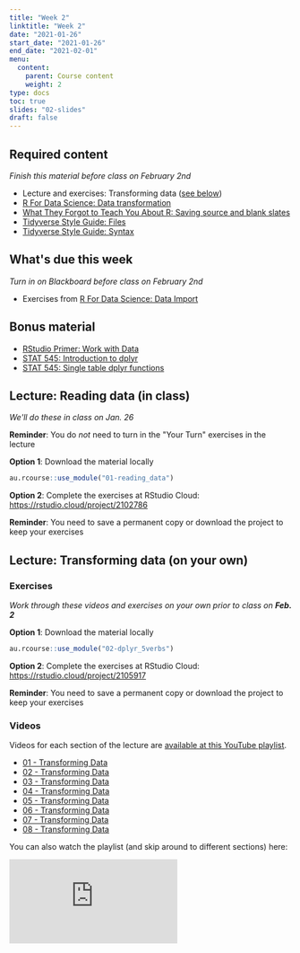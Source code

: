 ```yaml
---
title: "Week 2"
linktitle: "Week 2"
date: "2021-01-26"
start_date: "2021-01-26"
end_date: "2021-02-01"
menu:
  content:
    parent: Course content
    weight: 2
type: docs
toc: true
slides: "02-slides"
draft: false
---
```





## Required content

*Finish this material before class on February 2nd*

- <i class="fab fa-youtube"></i> Lecture and exercises: Transforming data ([see below](#lecture-transforming-data-on-your-own))
- <i class="fas fa-book"></i> [R For Data Science: Data transformation](https://r4ds.had.co.nz/transform.html)
- <i class="fas fa-book"></i> [What They Forgot to Teach You About R: Saving source and blank slates](https://rstats.wtf/save-source.html)
- <i class="fas fa-book"></i> [Tidyverse Style Guide: Files](https://style.tidyverse.org/files.html)
- <i class="fas fa-book"></i> [Tidyverse Style Guide: Syntax](https://style.tidyverse.org/syntax.html)

## What's due this week

*Turn in on Blackboard before class on February 2nd*

- <i class="fas fa-desktop"></i>  Exercises from [R For Data Science: Data Import](https://r4ds.had.co.nz/data-import.html)

## Bonus material
- <i class="fas fa-external-link-square-alt"></i> [RStudio Primer: Work with Data](https://rstudio.cloud/learn/primers/2)
- <i class="fas fa-external-link-square-alt"></i> [STAT 545: Introduction to dplyr](https://stat545.com/dplyr-intro.html)
- <i class="fas fa-external-link-square-alt"></i> [STAT 545: Single table dplyr functions](https://stat545.com/dplyr-single.html)

## Lecture: Reading data (in class)

*We'll do these in class on Jan. 26*

**Reminder**: You do *not* need to turn in the "Your Turn" exercises in the lecture

<i class="fas fa-desktop"></i> **Option 1**: Download the material locally


```r
au.rcourse::use_module("01-reading_data")
```

<i class="fas fa-cloud"></i> **Option 2**: Complete the exercises at RStudio Cloud: https://rstudio.cloud/project/2102786

**Reminder**: You need to save a permanent copy or download the project to keep your exercises

## Lecture: Transforming data (on your own)

### Exercises

*Work through these videos and exercises on your own prior to class on **Feb. 2***

<i class="fas fa-desktop"></i> **Option 1**: Download the material locally


```r
au.rcourse::use_module("02-dplyr_5verbs")
```

<i class="fas fa-cloud"></i> **Option 2**: Complete the exercises at RStudio Cloud: https://rstudio.cloud/project/2105917

**Reminder**: You need to save a permanent copy or download the project to keep your exercises

### Videos

Videos for each section of the lecture are [available at this YouTube playlist](https://www.youtube.com/playlist?list=PLYCuG6HXKxjQAJ3PzfKoycbbis6Z6t9iE).

- [01 - Transforming Data](https://www.youtube.com/watch?v=B1a_AnogAuE&list=PLYCuG6HXKxjQAJ3PzfKoycbbis6Z6t9iE)
- [02 - Transforming Data](https://www.youtube.com/watch?v=rewqX8KfxRg&list=PLYCuG6HXKxjQAJ3PzfKoycbbis6Z6t9iE)
- [03 - Transforming Data](https://www.youtube.com/watch?v=QyOJ9sSbm38&list=PLYCuG6HXKxjQAJ3PzfKoycbbis6Z6t9iE)
- [04 - Transforming Data](https://www.youtube.com/watch?v=SGwItNK-fM4&list=PLYCuG6HXKxjQAJ3PzfKoycbbis6Z6t9iE)
- [05 - Transforming Data](https://www.youtube.com/watch?v=XAx6jDiTZJk&list=PLYCuG6HXKxjQAJ3PzfKoycbbis6Z6t9iE)
- [06 - Transforming Data](https://www.youtube.com/watch?v=K_fDSRoYieU&list=PLYCuG6HXKxjQAJ3PzfKoycbbis6Z6t9iE)
- [07 - Transforming Data](https://www.youtube.com/watch?v=U_e24jJwPnY&list=PLYCuG6HXKxjQAJ3PzfKoycbbis6Z6t9iE)
- [08 - Transforming Data](https://www.youtube.com/watch?v=ThsrrJQerLI&list=PLYCuG6HXKxjQAJ3PzfKoycbbis6Z6t9iE)

You can also watch the playlist (and skip around to different sections) here:

<div class="embed-responsive embed-responsive-16by9">
<iframe class="embed-responsive-item" src="https://www.youtube.com/embed/videoseries?list=PLYCuG6HXKxjQAJ3PzfKoycbbis6Z6t9iE" frameborder="0" allow="accelerometer; autoplay; encrypted-media; gyroscope; picture-in-picture" allowfullscreen></iframe>
</div>



